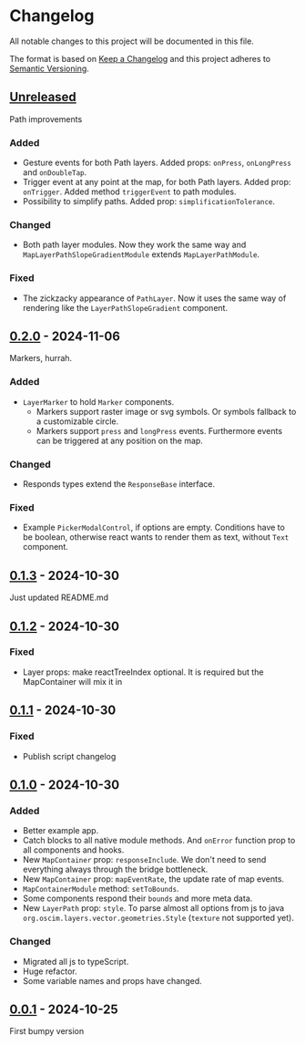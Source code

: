 # Changelog
All notable changes to this project will be documented in this file.

The format is based on [Keep a Changelog](https://keepachangelog.com/)
and this project adheres to [Semantic Versioning](https://semver.org/).

## [Unreleased]
Path improvements

### Added
- Gesture events for both Path layers. Added props: `onPress`, `onLongPress` and `onDoubleTap`.
- Trigger event at any point at the map, for both Path layers. Added prop: `onTrigger`. Added method `triggerEvent` to path modules.
- Possibility to simplify paths. Added prop: `simplificationTolerance`.

### Changed
- Both path layer modules. Now they work the same way and `MapLayerPathSlopeGradientModule` extends `MapLayerPathModule`.

### Fixed
- The zickzacky appearance of `PathLayer`. Now it uses the same way of rendering like the `LayerPathSlopeGradient` component.

## [0.2.0] - 2024-11-06
Markers, hurrah.

### Added
- `LayerMarker` to hold `Marker` components.
    - Markers support raster image or svg symbols. Or symbols fallback to a customizable circle.
    - Markers support `press` and `longPress` events. Furthermore events can be triggered at any position on the map.

### Changed
- Responds types extend the `ResponseBase` interface.

### Fixed
- Example `PickerModalControl`, if options are empty. Conditions have to be boolean, otherwise react wants to render them as text, without `Text` component.

## [0.1.3] - 2024-10-30
Just updated README.md

## [0.1.2] - 2024-10-30
### Fixed
- Layer props: make reactTreeIndex optional. It is required but the MapContainer will mix it in

## [0.1.1] - 2024-10-30
### Fixed
- Publish script changelog

## [0.1.0] - 2024-10-30
### Added
- Better example app.
- Catch blocks to all native module methods. And `onError` function prop to all components and hooks.
- New `MapContainer` prop: `responseInclude`. We don't need to send everything always through the bridge bottleneck.
- New `MapContainer` prop: `mapEventRate`, the update rate of map events.
- `MapContainerModule` method: `setToBounds`.
- Some components respond their `bounds` and more meta data.
- New `LayerPath` prop: `style`. To parse almost all options from js to java `org.oscim.layers.vector.geometries.Style` (`texture` not supported yet).

### Changed
- Migrated all js to typeScript.
- Huge refactor.
- Some variable names and props have changed.

## [0.0.1] - 2024-10-25
First bumpy version

[Unreleased]: https://github.com/jhotadhari/react-native-mapsforge-vtm/compare/v0.2.0...HEAD
[0.2.0]: https://github.com/jhotadhari/react-native-mapsforge-vtm/compare/v0.1.3...v0.2.0
[0.1.3]: https://github.com/jhotadhari/react-native-mapsforge-vtm/compare/v0.1.2...v0.1.3
[0.1.2]: https://github.com/jhotadhari/react-native-mapsforge-vtm/compare/v0.1.1...v0.1.2
[0.1.1]: https://github.com/jhotadhari/react-native-mapsforge-vtm/compare/v0.1.0...v0.1.1
[0.1.0]: https://github.com/jhotadhari/react-native-mapsforge-vtm/compare/v0.0.1...v0.1.0
[0.0.1]: https://github.com/jhotadhari/react-native-mapsforge-vtm/releases/tag/v0.0.1
